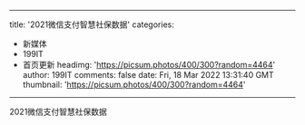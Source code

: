 
---
title: '2021微信支付智慧社保数据'
categories: 
 - 新媒体
 - 199IT
 - 首页更新
headimg: 'https://picsum.photos/400/300?random=4464'
author: 199IT
comments: false
date: Fri, 18 Mar 2022 13:31:40 GMT
thumbnail: 'https://picsum.photos/400/300?random=4464'
---

<div>   
2021微信支付智慧社保数据  
</div>
            